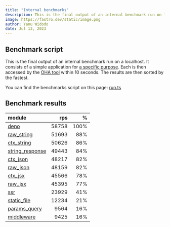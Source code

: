 ```yaml
---
title: "Internal benchmarks"
description: This is the final output of an internal benchmark run on localhost
image: https://fastro.dev/static/image.png
author: Yanu Widodo
date: Jul 13, 2023
---
```


## Benchmark script

This is the final output of an internal benchmark run on a localhost. It consists of a simple application for [a specific purpose](https://github.com/fastrodev/fastro/blob/main/deno.json). Each is then accessed by the [OHA tool](https://github.com/hatoo/oha) within 10 seconds. The results are then sorted by the fastest.

You can find the benchmarks script on this page: [run.ts](https://github.com/fastrodev/fastro/blob/main/bench/run.ts)

## Benchmark results


| module                                                                                       |   rps |    % |
| :------------------------------------------------------------------------------------------- | ----: | ---: |
| [deno](https://github.com/fastrodev/fastro/blob/main/examples/deno.ts)                       | 58758 | 100% |
| [raw_string](https://github.com/fastrodev/fastro/blob/main/examples/raw_string.ts)           | 51693 |  88% |
| [ctx_string](https://github.com/fastrodev/fastro/blob/main/examples/ctx_string.ts)           | 50626 |  86% |
| [string_response](https://github.com/fastrodev/fastro/blob/main/examples/string_response.ts) | 49443 |  84% |
| [ctx_json](https://github.com/fastrodev/fastro/blob/main/examples/ctx_json.ts)               | 48217 |  82% |
| [raw_json](https://github.com/fastrodev/fastro/blob/main/examples/raw_json.ts)               | 48159 |  82% |
| [ctx_jsx](https://github.com/fastrodev/fastro/blob/main/examples/ctx_jsx.tsx)                | 45566 |  78% |
| [raw_jsx](https://github.com/fastrodev/fastro/blob/main/examples/raw_jsx.tsx)                | 45395 |  77% |
| [ssr](https://github.com/fastrodev/fastro/blob/main/examples/ssr.ts)                         | 23929 |  41% |
| [static_file](https://github.com/fastrodev/fastro/blob/main/examples/static_file.ts)         | 12234 |  21% |
| [params_query](https://github.com/fastrodev/fastro/blob/main/examples/params_query.ts)       |  9564 |  16% |
| [middleware](https://github.com/fastrodev/fastro/blob/main/examples/middleware.ts)           |  9425 |  16% |